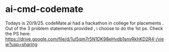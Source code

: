 # ai-cmd-codemate
Todays is 20/9/25. codeMate.ai had a hackathon in college for placements . Out of the 3 problem statements provided , i choose to do the 1st ps. Check the PS here: https://drive.google.com/file/d/1ul5qm7r5N1DK98eHvdb1snvRkhKD2R4-/view?usp=sharing
